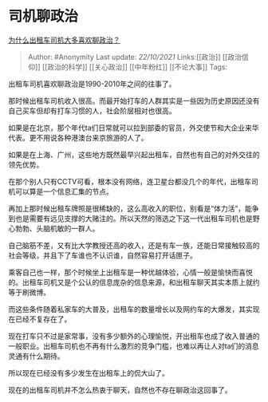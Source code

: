 # 司机聊政治
[为什么出租车司机大多喜欢聊政治？](https://www.zhihu.com/question/20362910/answer/2179499575)

> Author: #Anonymity
> Last update: *22/10/2021*
> Links:[[政治]] [[政治信仰]] [[政治的科学]] [[关心政治]] [[中年粉红]] [[不论大事]]
> Tags:

出租车司机喜欢聊政治是1990-2010年之间的往事了。

那时候出租车司机收入很高。而最开始打车的人群其实是一些因为历史原因还没有自己买车但却有打车习惯的人，社会阶层相对也很高。

如果是在北京，那个年代ta们日常就可以拉到部委的官员，外交使节和大企业来华代表。更不用说各种港澳台来京旅游的人了。

如果是在上海、广州，这些地方既然最早兴起出租车，自然也有自己的对外交往的领先优势。

在那个别人只有CCTV可看，根本没有网络，连卫星台都没几个的年代，出租车司机可以算是一个信息汇集的节点。

再加上那时候出租车牌照是很稀缺的，这么高收入的职位，别看是“体力活”，能争到也是需要有远见支撑的大赌注的。所以天然的筛选之下这一代出租车司机也是野心勃勃、头脑机敏的一群人。

自己脑筋不差，又有比大学教授还高的收入，还是有车一族，还能日常接触较高的社会等级，并且下了车谁也不认识谁，自然容易打开话匣子。

乘客自己也一样，那个时候坐上出租车是一种优越体验，心情一般是愉快而喜悦的。出租车司机又是个公认的信息庞杂的信息来源，和出租车聊天其实本质上就约等于刷微博。

而这些条件随着私家车的大普及，出租车的数量增长以及网约车的大爆发，其实现在已经不复存在了。

现在打车只不过是家常事，没有多少额外的心理愉悦，开出租车也成了收入普通的一般职业。出租车司机也不再有什么激烈的竞争门槛，也难以再让人对ta们的消息灵通有什么期待。

所以现在已经没有多少发生在出租车上的侃大山了。

现在的出租车司机并不怎么热衷于聊天，自然也不存在聊政治这回事了。
